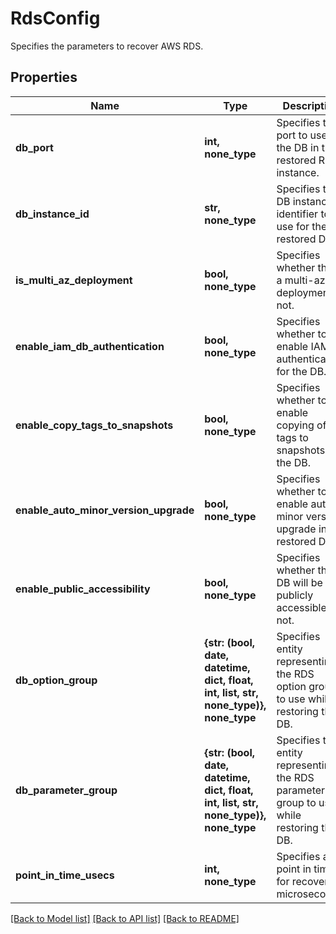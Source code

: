# RdsConfig

Specifies the parameters to recover AWS RDS.

## Properties
Name | Type | Description | Notes
------------ | ------------- | ------------- | -------------
**db_port** | **int, none_type** | Specifies the port to use for the DB in the restored RDS instance. | 
**db_instance_id** | **str, none_type** | Specifies the DB instance identifier to use for the restored DB. | 
**is_multi_az_deployment** | **bool, none_type** | Specifies whether this is a multi-az deployment or not. | 
**enable_iam_db_authentication** | **bool, none_type** | Specifies whether to enable IAM authentication for the DB. | 
**enable_copy_tags_to_snapshots** | **bool, none_type** | Specifies whether to enable copying of tags to snapshots of the DB. | 
**enable_auto_minor_version_upgrade** | **bool, none_type** | Specifies whether to enable auto minor version upgrade in the restored DB. | 
**enable_public_accessibility** | **bool, none_type** | Specifies whether this DB will be publicly accessible or not. | [optional] 
**db_option_group** | **{str: (bool, date, datetime, dict, float, int, list, str, none_type)}, none_type** | Specifies entity representing the RDS option group to use while restoring the DB. | [optional] 
**db_parameter_group** | **{str: (bool, date, datetime, dict, float, int, list, str, none_type)}, none_type** | Specifies the entity representing the RDS parameter group to use while restoring the DB. | [optional] 
**point_in_time_usecs** | **int, none_type** | Specifies a point in time for recovery in microseconds. | [optional] 

[[Back to Model list]](../README.md#documentation-for-models) [[Back to API list]](../README.md#documentation-for-api-endpoints) [[Back to README]](../README.md)


